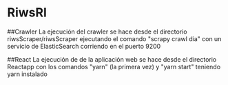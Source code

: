 # RiwsRI

##Crawler
La ejecución del crawler se hace desde el directorio riwsScraper/riwsScraper ejecutando el comando "scrapy crawl dia" con un servicio de ElasticSearch corriendo en el puerto 9200

##React
La ejecución de de la aplicación web se hace desde el directorio Reactapp con los comandos "yarn" (la primera vez) y "yarn start" teniendo yarn instalado
